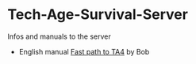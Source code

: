 # Tech-Age-Survival-Server
Infos and manuals to the server

- English manual [Fast path to TA4](https://github.com/joe7575/Tech-Age-Survival-Server/blob/main/manual.md) by Bob
